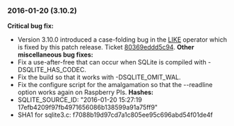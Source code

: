 ### 2016\-01\-20 (3\.10\.2\)

**Critical bug fix:**
- Version 3\.10\.0 introduced a case\-folding bug in the [LIKE](lang_expr.html#like) operator which is fixed
 by this patch release. Ticket
 [80369eddd5c94](https://www.sqlite.org/src/info/80369eddd5c94).
**Other miscellaneous bug fixes:**
- Fix a use\-after\-free that can occur when SQLite is compiled with \-DSQLITE\_HAS\_CODEC.
- Fix the build so that it works with \-DSQLITE\_OMIT\_WAL.
- Fix the configure script for the amalgamation so that the \-\-readline option works again
 on Raspberry PIs.
**Hashes:**
- SQLITE\_SOURCE\_ID: "2016\-01\-20 15:27:19 17efb4209f97fb4971656086b138599a91a75ff9"
- SHA1 for sqlite3\.c: f7088b19d97cd7a1c805ee95c696abd54f01de4f






